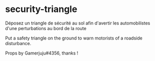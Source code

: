 # security-triangle
Déposez un triangle de sécurité au sol afin d'avertir les automobilistes d'une perturbations au bord de la route

Put a safety triangle on the ground to warn motorists of a roadside disturbance.

Props by Gamerjuju#4356, thanks !
